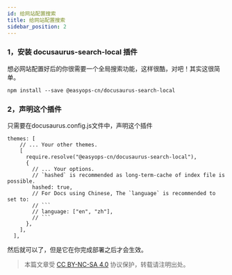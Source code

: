 ```yaml
---
id: 给网站配置搜索
title: 给网站配置搜索
sidebar_position: 2
---
```


### 1，安装 docusaurus-search-local 插件

想必网站配置好后的你很需要一个全局搜索功能，这样很酷，对吧！其实这很简单。

```
npm install --save @easyops-cn/docusaurus-search-local
```

### 2，声明这个插件

只需要在docusaurus.config.js文件中，声明这个插件

```
themes: [
    // ... Your other themes.
    [
      require.resolve("@easyops-cn/docusaurus-search-local"),
      {
        // ... Your options.
        // `hashed` is recommended as long-term-cache of index file is possible.
        hashed: true,
        // For Docs using Chinese, The `language` is recommended to set to:
        // ```
        // language: ["en", "zh"],
        // ```
      },
    ],
  ],
```

然后就可以了，但是它在你完成部署之后才会生效。

> 本篇文章受 [CC BY-NC-SA 4.0](https://creativecommons.org/licenses/by/4.0/deed.zh) 协议保护，转载请注明出处。